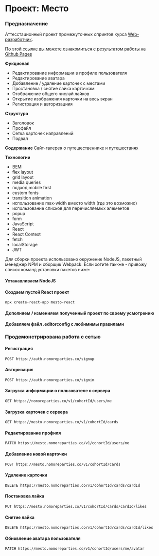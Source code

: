 # Проект: Место
### Предназначение
Аттесстационный проект промежуточных спринтов курса [Web-разработчик](https://practicum.yandex.ru/web/).

[По этой ссылке вы можете ознакомиться с результатом работы на Github Pages](https://ruslan-mihalev.github.io/react-mesto-auth/)

**Фукционал**
* Редактирование информации в профиле пользователя
* Редактирование аватара
* Добавление / удаление карточек с местами
* Простановка / снятие лайка карточкам
* Отображение общего числай лайков
* Открытие изображения карточки на весь экран
* Регистрация и авторизациия

**Структура**
* Заголовок
* Профайл
* Сетка карточек направлений
* Подвал

**Содержание**
Сайт-галерея о путешественнике и путешествиях

**Технологии**
* BEM
* flex layout
* grid layout
* media queries
* подход mobile first
* custom fonts
* transition animation
* использование max-width вместо width (где это возможно)
* использование списков для перечисляемых элементов
* popup
* form
* JavaScript
* React
* React Context
* fetch
* localStorage
* JWT

Для сборки проекта использовано окружение NodeJS, пакетный менеджер NPM и сборщик Webpack.
Если хотите так-же - привожу список команд установки пакетов ниже:

#### Устанавливаем NodeJS

#### Создаем пустой React проект

```npx create-react-app mesto-react```

#### Дополняем / изменияем полученный проект по своему усмотрению

#### Добавляем файл .editorconfig с любимимы правилами

### Продемонстрирована работа с сетью

#### Регистрация
```POST https://auth.nomoreparties.co/signup```

#### Авторизация
```POST https://auth.nomoreparties.co/signin```

#### Загрузка информации о пользователе с сервера
```GET https://nomoreparties.co/v1/cohortId/users/me```

#### Загрузка карточек с сервера
```GET https://mesto.nomoreparties.co/v1/cohortId/cards```

#### Редактирование профиля
```PATCH https://mesto.nomoreparties.co/v1/cohortId/users/me```

#### Добавление новой карточки
```POST https://mesto.nomoreparties.co/v1/cohortId/cards```

#### Удаление карточки
```DELETE https://mesto.nomoreparties.co/v1/cohortId/cards/cardId```

#### Постановка лайка
```PUT https://mesto.nomoreparties.co/v1/cohortId/cards/cardId/likes```

#### Снятие лайка
```DELETE https://mesto.nomoreparties.co/v1/cohortId/cards/cardId/likes```

#### Обновление аватара пользователя
```PATCH https://mesto.nomoreparties.co/v1/cohortId/users/me/avatar```
